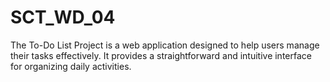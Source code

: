 # SCT_WD_04
The To-Do List Project is a web application designed to help users manage their tasks effectively. It provides a straightforward and intuitive interface for organizing daily activities.
